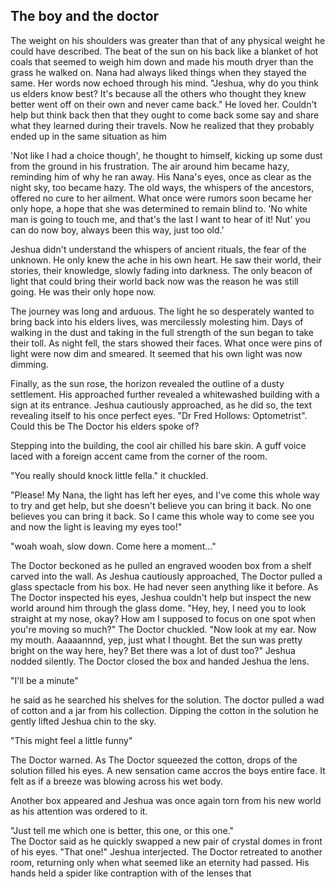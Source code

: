 ## The boy and the doctor

The weight on his shoulders was greater than that of any physical weight he could have described. The beat of the sun on his back like a blanket of hot coals that seemed to weigh him down and made his mouth dryer than the grass he walked on. Nana had always liked things when they stayed the same. Her words now echoed through his mind. "Jeshua, why do you think us elders know best? It's because all the others who thought they knew better went off on their own and never came back." He loved her. Couldn't help but think back then that they ought to come back some say and share what they learned during their travels. Now he realized that they probably ended up in the same situation as him

'Not like I had a choice though', he thought to himself, kicking up some dust from the ground in his frustration. The air around him became hazy, reminding him of why he ran away. His Nana's eyes, once as clear as the night sky, too became hazy. The old ways, the whispers of the ancestors, offered no cure to her ailment. What once were rumors soon became her only hope, a hope that she was determined to remain blind to. 'No white man is going to touch me, and that's the last I want to hear of it! Nut' you can do now boy, always been this way, just too old.'

Jeshua didn't understand the whispers of ancient rituals, the fear of the unknown. He only knew the ache in his own heart. He saw their world, their stories, their knowledge, slowly fading into darkness. The only beacon of light that could bring their world back now was the reason he was still going. He was their only hope now. 

The journey was long and arduous. The light he so desperately wanted to bring back into his elders lives, was mercilessly molesting him. Days of walking in the dust and taking in the full strength of the sun began to take their toll. As night fell, the stars showed their faces. What once were pins of light were now dim and smeared. It seemed that his own light was now dimming. 

Finally, as the sun rose, the horizon revealed the outline of a dusty settlement. His approached further revealed a whitewashed building with a sign at its entrance. Jeshua cautiously approached, as he did so, the text revealing itself to his once perfect eyes. "Dr Fred Hollows: Optometrist". Could this be The Doctor his elders spoke of?

Stepping into the building, the cool air chilled his bare skin. A guff voice laced with a foreign accent came from the corner of the room. 

"You really should knock little fella." it chuckled. 

"Please! My Nana, the light has left her eyes, and I've come this whole way to try and get help, but she doesn't believe you can bring it back. No one believes you can bring it back. 
So I came this whole way to come see you and now the light is leaving my eyes too!"

"woah woah, slow down. Come here a moment..." 

The Doctor beckoned as he pulled an engraved wooden box from a shelf carved into the wall. As Jeshua cautiously approached, The Doctor pulled a glass spectacle from his box. He had never seen anything like it before. As The Doctor inspected his eyes, Jeshua couldn't help but inspect the new world around him through the glass dome. "Hey, hey, I need you to look straight at my nose, okay? How am I supposed to focus on one spot when you're moving so much?" The Doctor chuckled. 
"Now look at my ear. Now my mouth. Aaaaannnd, yep, just what I thought. Bet the sun was pretty bright on the way here, hey? Bet there was a lot of dust too?" 
Jeshua nodded silently. The Doctor closed the box and handed Jeshua the lens. 

"I'll be a minute" 

he said as he searched his shelves for the solution. The doctor pulled a wad of cotton and a jar from his collection. Dipping the cotton in the solution he gently lifted Jeshua chin to the sky. 

"This might feel a little funny" 

The Doctor warned. As The Doctor squeezed the cotton, drops of the solution filled his eyes. A new sensation came accros the boys entire face. It felt as if a breeze was blowing across his wet body.

Another box appeared and Jeshua was once again torn from his new world as his attention was ordered to it. 

"Just tell me which one is better, this one, or this one." 
\
The Doctor said as he quickly swapped a new pair of crystal domes in front of his eyes.
"That one!" Jeshua interjected.
The Doctor retreated to another room, returning only when what seemed like an eternity had passed. His hands held a spider like contraption with of the lenses that 


